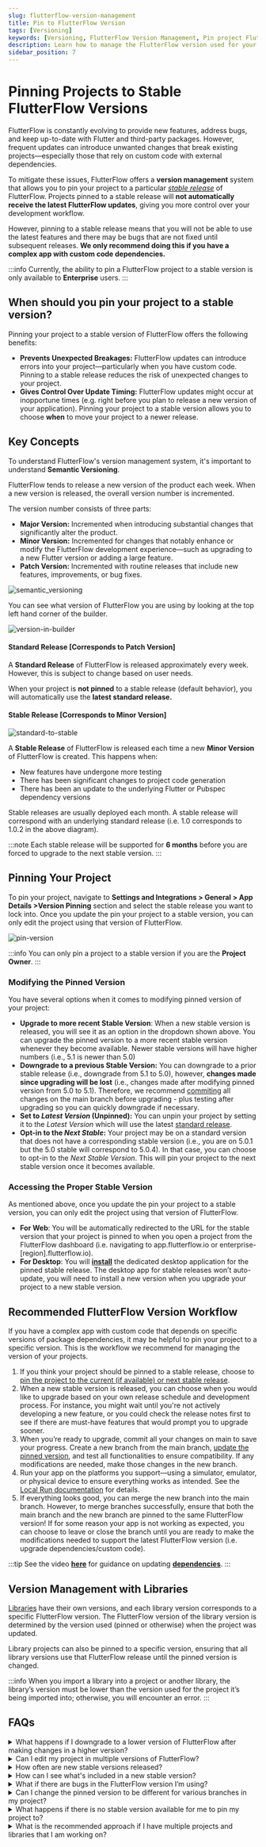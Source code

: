 ```yaml
---
slug: flutterflow-version-management
title: Pin to FlutterFlow Version
tags: [Versioning]
keywords: [Versioning, FlutterFlow Version Management, Pin project FlutterFlow, Downgrade FlutterFlow version, Upgrade FlutterFlow version, FlutterFlow stable releases]
description: Learn how to manage the FlutterFlow version used for your project.
sidebar_position: 7
---
```


# Pinning Projects to Stable FlutterFlow Versions

FlutterFlow is constantly evolving to provide new features, address bugs, and keep up-to-date with Flutter and third-party packages. However, frequent updates can introduce unwanted changes that break existing projects—especially those that rely on custom code with external dependencies.

To mitigate these issues, FlutterFlow offers a **version management** system that allows you to pin your project to a particular [*stable release*](#stable-release-corresponds-to-minor-version) of FlutterFlow. Projects pinned to a stable release will **not automatically receive the latest FlutterFlow updates**, giving you more control over your development workflow. 

However, pinning to a stable release means that you will not be able to use the latest features and there may be bugs that are not fixed until subsequent releases. **We only recommend doing this if you have a complex app with custom code dependencies.**

:::info
Currently, the ability to pin a FlutterFlow project to a stable version is only available to **Enterprise** users.
:::

## When should you pin your project to a stable version?

Pinning your project to a stable version of FlutterFlow offers the following benefits:

- **Prevents Unexpected Breakages:** FlutterFlow updates can introduce errors into your project—particularly when you have custom code. Pinning to a stable release reduces the risk of unexpected changes to your project.
- **Gives Control Over Update Timing:** FlutterFlow updates might occur at inopportune times (e.g. right before you plan to release a new version of your application). Pinning your project to a stable version allows you to choose **when** to move your project to a newer release.


## Key Concepts

To understand FlutterFlow's version management system, it's important to understand **Semantic Versioning**. 

FlutterFlow tends to release a new version of the product each week. When a new version is released, the overall version number is incremented. 

The version number consists of three parts:

- **Major Version:** Incremented when introducing substantial changes that significantly alter the product.
- **Minor Version:** Incremented for changes that notably enhance or modify the FlutterFlow development experience—such as upgrading to a new Flutter version or adding a large feature.
- **Patch Version:** Incremented with routine releases that include new features, improvements, or bug fixes. 

![semantic_versioning](imgs/semantic-versioning.png)

You can see what version of FlutterFlow you are using by looking at the top left hand corner of the builder. 

![version-in-builder](imgs/version-in-builder.png)


#### Standard Release [Corresponds to Patch Version]

A **Standard Release** of FlutterFlow is released approximately every week. However, this is subject to change based on user needs.

When your project is **not pinned** to a stable release (default behavior), you will automatically use the **latest standard release.**

#### Stable Release [Corresponds to Minor Version]

![standard-to-stable](imgs/standard-to-stable.png)

A **Stable Release** of FlutterFlow is released each time a new **Minor Version** of FlutterFlow is created. This happens when:

- New features have undergone more testing
- There has been significant changes to project code generation
- There has been an update to the underlying Flutter or Pubspec dependency versions

Stable releases are usually deployed each month. A stable release will correspond with an underlying standard release (i.e. 1.0 corresponds to 1.0.2 in the above diagram). 

:::note
Each stable release will be supported for **6 months** before you are forced to upgrade to the next stable version. 
:::


## Pinning Your Project

To pin your project, navigate to **Settings and Integrations > General > App Details >Version Pinning** section and select the stable release you want to lock into. Once you update the pin your project to a stable version, you can only edit the project using that version of FlutterFlow.

![pin-version](imgs/pin-version.avif)

:::info
You can only pin a project to a stable version if you are the **Project Owner**.
:::

### Modifying the Pinned Version

You have several options when it comes to modifying pinned version of your project:

- **Upgrade to more recent Stable Version**: When a new stable version is released, you will see it as an option in the dropdown shown above. You can upgrade the pinned version to a more recent stable version whenever they become available. Newer stable versions will have higher numbers (i.e., 5.1 is newer than 5.0)
- **Downgrade to a previous Stable Version:** You can downgrade to a prior stable release (i.e., downgrade from 5.1 to 5.0), however, **changes made since upgrading will be lost** (i.e., changes made after modifying pinned version from 5.0 to 5.1). Therefore, we recommend [commiting](https://docs.flutterflow.io/collaboration/branching/#create-commits) all changes on the main branch before upgrading - plus testing after upgrading so you can quickly downgrade if necessary.
- **Set to *Latest Version* (Unpinned):**  You can unpin your project by setting it to the *Latest Version* which will use the latest [standard release](#standard-release-corresponds-to-patch-version).
- **Opt-in to the *Next Stable*:** Your project may be on a standard version that does not have a corresponding stable version (i.e., you are on 5.0.1 but the 5.0 stable will correspond to 5.0.4). In that case, you can choose to opt-in to the *Next Stable Version*. This will pin your project to the next stable version once it becomes available. 

### Accessing the Proper Stable Version
As mentioned above, once you update the pin your project to a stable version, you can only edit the project using that version of FlutterFlow.

- **For Web**: You will be automatically redirected to the URL for the stable version that your project is pinned to when you open a project from the FlutterFlow dashboard (i.e. navigating to app.flutterflow.io or enterprise-[region].flutterflow.io).
- **For Desktop**: You will [**install**](https://www.flutterflow.io/desktop) the dedicated desktop application for the pinned stable release. The desktop app for stable releases won’t auto-update, you will need to install a new version when you upgrade your project to a new stable version.


## Recommended FlutterFlow Version Workflow

If you have a complex app with custom code that depends on specific versions of package dependencies, it may be helpful to pin your project to a specific version. This is the workflow we recommend for managing the version of your projects.

1. If you think your project should be pinned to a stable release, choose to [pin the project to the current (if available) or next stable release](#modifying-the-pinned-version). 
2. When a new stable version is released, you can choose when you would like to upgrade based on your own release schedule and development process. For instance, you might wait until you're not actively developing a new feature, or you could check the release notes first to see if there are must-have features that would prompt you to upgrade sooner.
3. When you’re ready to upgrade, commit all your changes on main to save your progress. Create a new branch from the main branch, [update the pinned version](#modifying-the-pinned-version), and test all functionalities to ensure compatibility. If any modifications are needed, make those changes in the new branch.
4. Run your app on the platforms you support—using a simulator, emulator, or physical device to ensure everything works as intended. See the [Local Run documentation](https://docs.flutterflow.io/testing/local-run/) for details.
4. If everything looks good, you can merge the new branch into the main branch. However, to merge branches successfully, ensure that both the main branch and the new branch are pinned to the same FlutterFlow version! If for some reason your app is not working as expected, you can choose to leave or close the branch until you are ready to make the modifications needed to support the latest FlutterFlow version (i.e. upgrade dependencies/custom code).

:::tip
See the video [**here**](https://youtu.be/8Y1uyCC_dXE) for guidance on updating [**dependencies**](../../../ff-concepts/adding-customization/custom-code.md#manage-dependencies).
:::

## Version Management with Libraries

[Libraries](../libraries.md) have their own versions, and each library version corresponds to a specific FlutterFlow version. The FlutterFlow version of the library version is determined by the version used (pinned or otherwise) when the project was updated.

Library projects can also be pinned to a specific version, ensuring that all library versions use that FlutterFlow release until the pinned version is changed.

:::info
When you import a library into a project or another library, the library’s version must be lower than the version used for the project it’s being imported into; otherwise, you will encounter an error.
:::

## FAQs

<details>
<summary>
What happens if I downgrade to a lower version of FlutterFlow after making changes in a higher version?
</summary>
<p>
Any changes made in a higher version will be lost when you revert to a lower version (e.g., you made changes when you upgraded from 5.0 to 5.1, but then you want to downgrade back to 5.0). 
**To avoid data loss, thoroughly test your app after upgrading to ensure you want to continue with the updated version.**
</p>
</details>

<details>
<summary>
Can I edit my project in multiple versions of FlutterFlow?
</summary>
<p>
No. If your project is not pinned to a specific version, you’ll always use the latest FlutterFlow release. If your project is pinned to a specific version of FlutterFlow, you will be prompted to edit the project in that version.
</p>
</details>

<details>
<summary>
How often are new stable versions released?
</summary>
<p>
We aim to release new stable versions of FlutterFlow approximately once a month.
</p>
</details>

<details>
<summary>
How can I see what's included in a new stable version?
</summary>
<p>
We’re currently working on displaying release notes directly in the product, so you can easily review what’s been added or changed in each new stable version.
</p>
</details>

<details>
<summary>
What if there are bugs in the FlutterFlow version I’m using?
</summary>
<p>
If critical bugs arise, we may provide hotfixes or patches for older FlutterFlow versions. However, some fixes depend on updating the underlying Flutter framework or related dependencies, which isn’t always feasible for older versions. This is a risk of staying on an older version of FlutterFlow as opposed to always using the latest.
</p>
</details>


<details>
<summary>
Can I change the pinned version to be different for various branches in my project?
</summary>
<p>
Yes, you can pin different versions for different branches. We recommend first creating a new branch, updating it to a later version, making any necessary changes, and verifying that everything works as expected before merging it into your main branch.

However, to merge branches successfully, ensure that both the main branch and the new branch are pinned to the same FlutterFlow version.
</p>
</details>


<details>
<summary>
What happens if there is no stable version available for me to pin my project to?
</summary>
<p>
If your project was created and edited on a [standard release](#standard-release-corresponds-to-patch-version) that does not correspond to a [stable version](#stable-release-corresponds-to-minor-version), you may not see an earlier stable version to downgrade to - because this would reset the state of your project. Instead, you can choose to opt-in to the [*next stable release*](#pinning-your-project). 
</p>
</details>

<details>
<summary>
What is the recommended approach if I have multiple projects and libraries that I am working on?
</summary>
<p>
If you choose to pin your project to a stable version of FlutterFlow, we recommend pinning all your projects and dependencies to the same version - and trying to upgrade all projects to the next version around the same time. This makes it easier to ensure compatibilities between projects and libraries that depend on each other. Additionally, this makes it easier to have a single FlutterFlow desktop environment that you are working within. 
</p>
</details>
